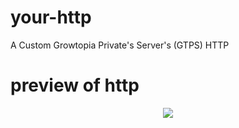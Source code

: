 # your-http
A Custom Growtopia Private's Server's (GTPS) HTTP

# preview of http
<p align="center">
<img src=".assets/http.png"/>
<a align="center">
